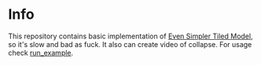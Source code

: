 # Info

This repository contains basic implementation
of [Even Simpler Tiled Model](https://robertheaton.com/2018/12/17/wavefunction-collapse-algorithm/), so it's slow and
bad as fuck. It also can create video of collapse. For usage check [run_example](run_example.py).